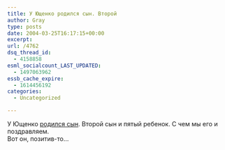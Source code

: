 ```yaml
---
title: У Ющенко родился сын. Второй
author: Gray
type: posts
date: 2004-03-25T16:17:15+00:00
excerpt:
url: /4762
dsq_thread_id:
  - 4158858
esml_socialcount_LAST_UPDATED:
  - 1497063962
essb_cache_expire:
  - 1614456192
categories:
  - Uncategorized

---
```








У Ющенко <a href="http://www.korrespondent.net/main/91454" target="_blank">родился сын</a>. Второй сын и пятый ребенок. С чем мы его и поздравляем.  
Вот он, позитив-то&#8230;